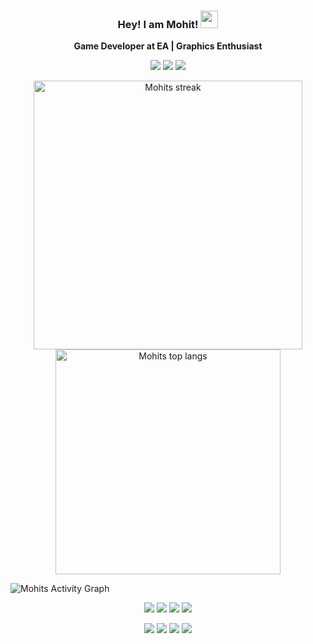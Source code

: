 
<h3 align="center">
  <strong>Hey! I am Mohit!</strong>
  <img src="https://media.giphy.com/media/hvRJCLFzcasrR4ia7z/giphy.gif" width="28">
</h3>

<p align="center">
    <strong>Game Developer at EA | Graphics Enthusiast</strong>
</p>

<p align='center'>
	<a href="https://www.linkedin.com/in/mohitsethi/"><img src="https://img.shields.io/badge/linkedin-%230077B5.svg?&style=for-the-badge&logo=linkedin&logoColor=white" /></a>
	<a href="https://twitter.com/mohitsethi32"><img src="https://img.shields.io/badge/Twitter-1DA1F2?style=for-the-badge&logo=twitter&logoColor=white" /></a>
	<a href="https://instagram.com/mohitsethi.32"><img src="https://img.shields.io/badge/instagram-%23E4405F.svg?&style=for-the-badge&logo=instagram&logoColor=white" /></a>
</p>

<div class="container" align="center">
        <img alt="Mohits streak" width="430" src="https://github-readme-streak-stats.herokuapp.com?user=MohitSethi99&theme=dark&hide_border=true"/>
        <img alt="Mohits top langs" width="360" src="https://github-readme-stats.vercel.app/api/top-langs/?username=MohitSethi99&hide=scss,css,javascript,html&layout=compact&theme=dark">
</div>

<p>
  <img alt="Mohits Activity Graph" src="https://activity-graph.herokuapp.com/graph?username=MohitSethi99&bg_color=1F222E&color=F8D866&line=F85D7F&point=FFFFFF&hide_border=true">
</p>

<p align="center">
	
</p>

<p align="center">
    <img src="https://img.shields.io/badge/msi-laptop-FF2525?style=for-the-badge&logo=msi&logoColor=FFFFFF">
    <img src="https://img.shields.io/badge/Intel-i7_10750H-0071C5?style=for-the-badge&logo=intel&logoColor=white">
    <img src="https://img.shields.io/badge/Kingston-16gb_3600mhz-5D3FD3?style=for-the-badge&logoColor=white">
    <img src="https://img.shields.io/badge/nvidia-rtx%203060-%2376B900.svg?&style=for-the-badge&logo=nvidia&logoColor=white">
</p>

<p align="center">
    <img src="https://img.shields.io/badge/msi-B450%20Gaming%20Plus-FF2525?style=for-the-badge&logo=msi&logoColor=FFFFFF">
    <img src="https://img.shields.io/badge/AMD-Ryzen_5_2600X-ED1C24?style=for-the-badge&logo=amd&logoColor=white">
    <img src="https://img.shields.io/badge/G.SKILL-16gb_3600mhz-5D3FD3?style=for-the-badge&logoColor=white">
    <img src="https://img.shields.io/badge/AMD-Radeon_RX_580-ED1C24?style=for-the-badge&logo=amd&logoColor=white">
</p>
